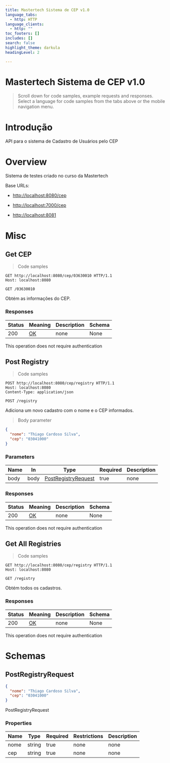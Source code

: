 ```yaml
---
title: Mastertech Sistema de CEP v1.0
language_tabs:
  - http: HTTP
language_clients:
  - http: ""
toc_footers: []
includes: []
search: false
highlight_theme: darkula
headingLevel: 2

---
```


<!-- Generator: Widdershins v4.0.1 -->

<h1 id="mastertech-sistema-de-cep">Mastertech Sistema de CEP v1.0</h1>

> Scroll down for code samples, example requests and responses. Select a language for code samples from the tabs above or the mobile navigation menu.

# Introdução
API para o sistema de Cadastro de Usuários pelo CEP

# Overview
Sistema de testes criado no curso da Mastertech

Base URLs:

* <a href="http://localhost:8080/cep">http://localhost:8080/cep</a>

* <a href="http://localhost:7000/cep">http://localhost:7000/cep</a>

* <a href="http://localhost:8081">http://localhost:8081</a>

<h1 id="mastertech-sistema-de-cep-misc">Misc</h1>

## Get CEP

<a id="opIdGetCEP"></a>

> Code samples

```http
GET http://localhost:8080/cep/03630010 HTTP/1.1
Host: localhost:8080

```

`GET /03630010`

Obtém as informações do CEP.

<h3 id="get-cep-responses">Responses</h3>

|Status|Meaning|Description|Schema|
|---|---|---|---|
|200|[OK](https://tools.ietf.org/html/rfc7231#section-6.3.1)|none|None|

<aside class="success">
This operation does not require authentication
</aside>

## Post Registry

<a id="opIdPostRegistry"></a>

> Code samples

```http
POST http://localhost:8080/cep/registry HTTP/1.1
Host: localhost:8080
Content-Type: application/json

```

`POST /registry`

Adiciona um novo cadastro com o nome e o CEP informados.

> Body parameter

```json
{
  "nome": "Thiago Cardoso Silva",
  "cep": "03041000"
}
```

<h3 id="post-registry-parameters">Parameters</h3>

|Name|In|Type|Required|Description|
|---|---|---|---|---|
|body|body|[PostRegistryRequest](#schemapostregistryrequest)|true|none|

<h3 id="post-registry-responses">Responses</h3>

|Status|Meaning|Description|Schema|
|---|---|---|---|
|200|[OK](https://tools.ietf.org/html/rfc7231#section-6.3.1)|none|None|

<aside class="success">
This operation does not require authentication
</aside>

## Get All Registries

<a id="opIdGetAllRegistries"></a>

> Code samples

```http
GET http://localhost:8080/cep/registry HTTP/1.1
Host: localhost:8080

```

`GET /registry`

Obtém todos os cadastros.

<h3 id="get-all-registries-responses">Responses</h3>

|Status|Meaning|Description|Schema|
|---|---|---|---|
|200|[OK](https://tools.ietf.org/html/rfc7231#section-6.3.1)|none|None|

<aside class="success">
This operation does not require authentication
</aside>

# Schemas

<h2 id="tocS_PostRegistryRequest">PostRegistryRequest</h2>
<!-- backwards compatibility -->
<a id="schemapostregistryrequest"></a>
<a id="schema_PostRegistryRequest"></a>
<a id="tocSpostregistryrequest"></a>
<a id="tocspostregistryrequest"></a>

```json
{
  "nome": "Thiago Cardoso Silva",
  "cep": "03041000"
}

```

PostRegistryRequest

### Properties

|Name|Type|Required|Restrictions|Description|
|---|---|---|---|---|
|nome|string|true|none|none|
|cep|string|true|none|none|

